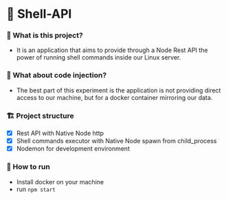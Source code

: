 # 🤖 Shell-API

### 🧪 What is this project?
- It is an application that aims to provide through a Node Rest API the power of running shell commands inside our Linux server.

### 💉 What about code injection?
- The best part of this experiment is the application is not providing direct access to our machine, but for a docker container mirroring our data.

### 🏗️ Project structure
- [x] Rest API with Native Node http
- [x] Shell commands executor with Native Node spawn from child_process
- [x] Nodemon for development environment 

### 🚀 How to run
- Install docker on your machine
- run ```npm start```